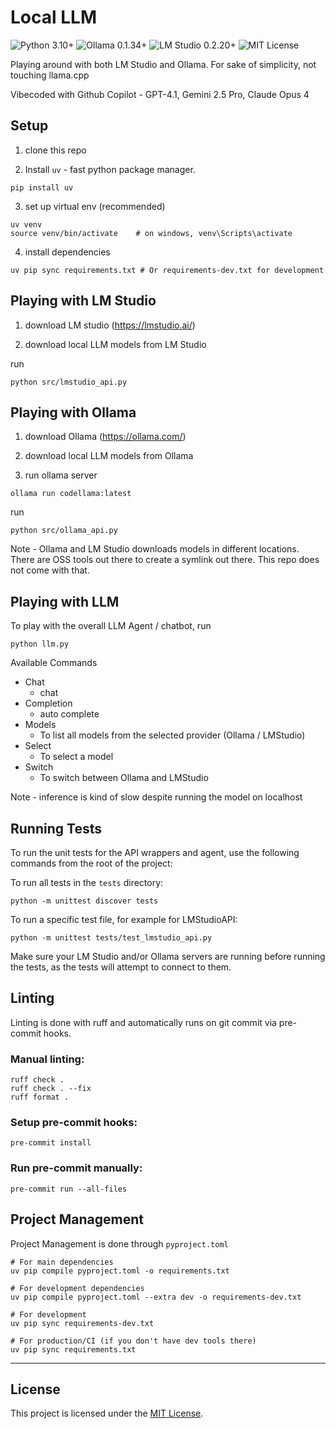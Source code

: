 # Local LLM

<p align="left">
  <img src="https://img.shields.io/badge/Python-3.10%2B-blue?logo=python" alt="Python 3.10+">
  <img src="https://img.shields.io/badge/Ollama-0.1.34%2B-green?logo=data:image/svg+xml;base64,PHN2ZyBmaWxsPSIjMDAwMDAwIiBoZWlnaHQ9IjE2IiB2aWV3Qm94PSIwIDAgMjQgMjQiIHdpZHRoPSIxNiIgeG1zbnM9Imh0dHA6Ly93d3cudzMub3JnLzIwMDAvc3ZnIj48Y2lyY2xlIGN4PSIxMiIgY3k9IjEyIiByPSIxMiIgZmlsbD0iIzAwZDY2ZiIvPjwvc3ZnPg==" alt="Ollama 0.1.34+">
  <img src="https://img.shields.io/badge/LM%20Studio-0.2.20%2B-purple" alt="LM Studio 0.2.20+">
  <img src="https://img.shields.io/badge/License-MIT-yellow.svg" alt="MIT License">
</p>


Playing around with both LM Studio and Ollama.
For sake of simplicity, not touching llama.cpp

Vibecoded with Github Copilot - GPT-4.1, Gemini 2.5 Pro, Claude Opus 4

## Setup

1. clone this repo

2. Install `uv` - fast python package manager.
```
pip install uv
```

3. set up virtual env (recommended)

```
uv venv
source venv/bin/activate    # on windows, venv\Scripts\activate
```

4. install dependencies

```
uv pip sync requirements.txt # Or requirements-dev.txt for development
```

## Playing with LM Studio

1. download LM studio (https://lmstudio.ai/)

2. download local LLM models from LM Studio

run
```
python src/lmstudio_api.py
```

## Playing with Ollama

1. download Ollama (https://ollama.com/)

2. download local LLM models from Ollama

3. run ollama server

```
ollama run codellama:latest
```

run
```
python src/ollama_api.py
```

Note - Ollama and LM Studio downloads models in different locations. There are OSS tools out there to create a symlink out there.
This repo does not come with that.

## Playing with LLM

To play with the overall LLM Agent / chatbot, run

```
python llm.py
```

Available Commands
- Chat
  - chat
- Completion
  - auto complete
- Models
  - To list all models from the selected provider (Ollama / LMStudio)
- Select
  - To select a model
- Switch
  - To switch between Ollama and LMStudio

Note - inference is kind of slow despite running the model on localhost

## Running Tests

To run the unit tests for the API wrappers and agent, use the following commands from the root of the project:

To run all tests in the `tests` directory:
```
python -m unittest discover tests
```

To run a specific test file, for example for LMStudioAPI:
```
python -m unittest tests/test_lmstudio_api.py
```

Make sure your LM Studio and/or Ollama servers are running before running the tests, as the tests will attempt to connect to them.


## Linting

Linting is done with ruff and automatically runs on git commit via pre-commit hooks.

### Manual linting:
```
ruff check .
ruff check . --fix
ruff format .
```

### Setup pre-commit hooks:
```
pre-commit install
```

### Run pre-commit manually:
```
pre-commit run --all-files
```

## Project Management

Project Management is done through `pyproject.toml`

```
# For main dependencies
uv pip compile pyproject.toml -o requirements.txt

# For development dependencies
uv pip compile pyproject.toml --extra dev -o requirements-dev.txt
```

```
# For development
uv pip sync requirements-dev.txt

# For production/CI (if you don't have dev tools there)
uv pip sync requirements.txt
```

---

## License

This project is licensed under the [MIT License](LICENSE).
